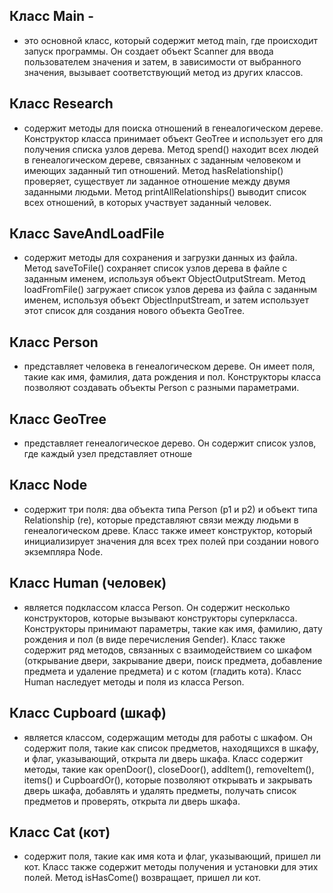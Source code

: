 ## Класс Main - 
- это основной класс, который содержит метод main, где происходит запуск программы. Он создает объект Scanner для ввода пользователем значения и затем, в зависимости от выбранного значения, вызывает соответствующий метод из других классов.

## Класс Research 
-  содержит методы для поиска отношений в генеалогическом дереве. Конструктор класса принимает объект GeoTree и использует его для получения списка узлов дерева. Метод spend() находит всех людей в генеалогическом дереве, связанных с заданным человеком и имеющих заданный тип отношений. Метод hasRelationship() проверяет, существует ли заданное отношение между двумя заданными людьми. Метод printAllRelationships() выводит список всех отношений, в которых участвует заданный человек.

## Класс SaveAndLoadFile 
- содержит методы для сохранения и загрузки данных из файла. Метод saveToFile() сохраняет список узлов дерева в файле с заданным именем, используя объект ObjectOutputStream. Метод loadFromFile() загружает список узлов дерева из файла с заданным именем, используя объект ObjectInputStream, и затем использует этот список для создания нового объекта GeoTree.

## Класс Person 
- представляет человека в генеалогическом дереве. Он имеет поля, такие как имя, фамилия, дата рождения и пол. Конструкторы класса позволяют создавать объекты Person с разными параметрами.

## Класс GeoTree 
- представляет генеалогическое дерево. Он содержит список узлов, где каждый узел представляет отноше
  
## Класс Node 
- содержит три поля: два объекта типа Person (p1 и p2) и объект типа Relationship (re), которые представляют связи между людьми в генеалогическом древе. Класс также имеет конструктор, который инициализирует значения для всех трех полей при создании нового экземпляра Node.
## Класс Human (человек) 
- является подклассом класса Person. Он содержит несколько конструкторов, которые вызывают конструкторы суперкласса. Конструкторы принимают параметры, такие как имя, фамилию, дату рождения и пол (в виде перечисления Gender). Класс также содержит ряд методов, связанных с взаимодействием со шкафом (открывание двери, закрывание двери, поиск предмета, добавление предмета и удаление предмета) и с котом (гладить кота). Класс Human наследует методы и поля из класса Person.

## Класс Cupboard (шкаф)
- является классом, содержащим методы для работы с шкафом. Он содержит поля, такие как список предметов, находящихся в шкафу, и флаг, указывающий, открыта ли дверь шкафа. Класс содержит методы, такие как openDoor(), closeDoor(), addItem(), removeItem(), items() и CupboardOr(), которые позволяют открывать и закрывать дверь шкафа, добавлять и удалять предметы, получать список предметов и проверять, открыта ли дверь шкафа.

## Класс Cat (кот) 
- содержит поля, такие как имя кота и флаг, указывающий, пришел ли кот. Класс также содержит методы получения и установки для этих полей. Метод isHasCome() возвращает, пришел ли кот.